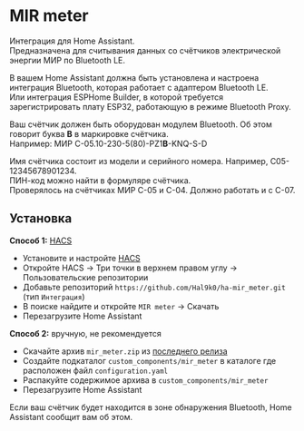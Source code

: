 # MIR meter

Интеграция для Home Assistant.  
Предназначена для считывания данных со счётчиков электрической энергии МИР по Bluetooth LE.

В вашем Home Assistant должна быть установлена и настроена интеграция Bluetooth, которая работает с адаптером Bluetooth LE.  
Или интеграция ESPHome Builder, в которой требуется зарегистрировать плату ESP32, работающую в режиме Bluetooth Proxy.

Ваш счётчик должен быть оборудован модулем Bluetooth. Об этом говорит буква **B** в маркировке счётчика.  
Например: МИР С-05.10-230-5(80)-PZ1**B**-KNQ-S-D

Имя счётчика состоит из модели и серийного номера. Например, C05-12345678901234.  
ПИН-код можно найти в формуляре счётчика.  
Проверялось на счётчиках МИР С-05 и С-04. Должно работать и с С-07.

## Установка
**Способ 1:** [HACS](https://hacs.xyz/)

* Установите и настройте [HACS](https://hacs.xyz/docs/use/#getting-started-with-hacs)
* Откройте HACS -> Три точки в верхнем правом углу -> Пользовательские репозитории
* Добавьте репозиторий `https://github.com/Hal9k0/ha-mir_meter.git` (тип `Интеграция`)
* В поиске найдите и откройте `MIR meter` -> Скачать
* Перезагрузите Home Assistant

**Способ 2:** вручную, не рекомендуется

* Скачайте архив `mir_meter.zip` из [последнего релиза](https://github.com/Hal9k0/ha-mir_meter/releases/latest)
* Создайте подкаталог `custom_components/mir_meter` в каталоге где расположен файл `configuration.yaml`
* Распакуйте содержимое архива в `custom_components/mir_meter`
* Перезагрузите Home Assistant

Если ваш счётчик будет находится в зоне обнаружения Bluetooth, Home Assistant сообщит вам об этом.
